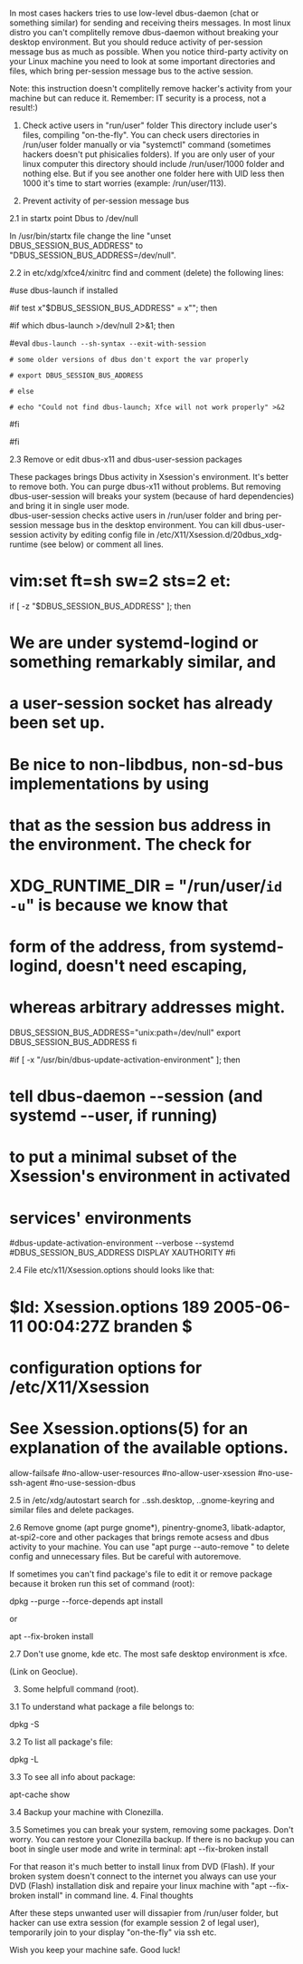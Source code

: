 In most cases hackers tries to use low-level dbus-daemon (chat or something similar) for sending and receiving theirs messages. In most linux distro you can't complitelly remove dbus-daemon without breaking your desktop environment. Вut you should reduce activity of per-session message bus as much as possible. When you notice third-party activity on your Linux machine you need to look at some important directories and files, which bring per-session message bus to the active session.

Note: this instruction doesn't complitelly remove hacker's activity from your machine but can reduce it. Remember: IT security is a process, not a result!:)

1. Check active users in "run/user" folder
This directory include user's files, compiling "on-the-fly". You can check users directories in /run/user folder manually or via "systemctl" command (sometimes hackers doesn't put phisicalies folders).  If you are only user of your linux computer this directory should include /run/user/1000 folder and nothing else. 
But if you see another one folder here with UID less then 1000 it's time to start worries (example: /run/user/113).

2. Prevent activity of per-session message bus

2.1 in startx point Dbus to /dev/null 

In /usr/bin/startx file change the line "unset DBUS_SESSION_BUS_ADDRESS" to "DBUS_SESSION_BUS_ADDRESS=/dev/null".

2.2 in etc/xdg/xfce4/xinitrc find and comment (delete) the following lines:

#use dbus-launch if installed

#if test x"$DBUS_SESSION_BUS_ADDRESS" = x""; then

#if which dbus-launch >/dev/null 2>&1; then

#eval `dbus-launch --sh-syntax --exit-with-session`

    # some older versions of dbus don't export the var properly
    
    # export DBUS_SESSION_BUS_ADDRESS
    
    # else
    
    # echo "Could not find dbus-launch; Xfce will not work properly" >&2 
    
 #fi
 
#fi


2.3  Remove or edit dbus-x11 and dbus-user-session packages

These packages brings Dbus activity in Xsession's environment. It's better to remove both. You can purge dbus-x11 without problems. 
But removing dbus-user-session will breaks your system (because of hard dependencies) and bring it in single user mode.  
dbus-user-session checks active users in /run/user folder and bring per-session message bus in the desktop environment.
You can kill  dbus-user-session activity by editing config file in /etc/X11/Xsession.d/20dbus_xdg-runtime (see below) or 
 comment all lines.  
 
# vim:set ft=sh sw=2 sts=2 et:

if [ -z "$DBUS_SESSION_BUS_ADDRESS" ]; then 
  # We are under systemd-logind or something remarkably similar, and
  # a user-session socket has already been set up.
  #
  # Be nice to non-libdbus, non-sd-bus implementations by using
  # that as the session bus address in the environment. The check for
  # XDG_RUNTIME_DIR = "/run/user/`id -u`" is because we know that
  # form of the address, from systemd-logind, doesn't need escaping,
  # whereas arbitrary addresses might.
  DBUS_SESSION_BUS_ADDRESS="unix:path=/dev/null"
  export DBUS_SESSION_BUS_ADDRESS
fi

#if [ -x "/usr/bin/dbus-update-activation-environment" ]; then
  # tell dbus-daemon --session (and systemd --user, if running)
  # to put a minimal subset of the Xsession's environment in activated
  # services' environments
 #dbus-update-activation-environment --verbose --systemd \
   #DBUS_SESSION_BUS_ADDRESS DISPLAY XAUTHORITY
#fi  

2.4 File  etc/x11/Xsession.options should looks like that:

# $Id: Xsession.options 189 2005-06-11 00:04:27Z branden $
#
# configuration options for /etc/X11/Xsession
# See Xsession.options(5) for an explanation of the available options.
allow-failsafe
#no-allow-user-resources
#no-allow-user-xsession
#no-use-ssh-agent
#no-use-session-dbus

2.5 in /etc/xdg/autostart search for ..ssh.desktop, ..gnome-keyring and similar files and delete packages. 

2.6 Remove gnome (apt purge gnome*), pinentry-gnome3, libatk-adaptor, at-spi2-core and other packages that brings remote acsess and dbus activity  to your machine.
You can use "apt purge --auto-remove <package>" to delete config and unnecessary files. But be careful with autoremove. 

If sometimes you can't find package's file to edit it or remove package because it broken run this set of command (root):

dpkg --purge --force-depends <package>
apt install <package>

or

apt --fix-broken install

2.7 Don't use gnome, kde etc. The most safe desktop environment is xfce. 

(Link on Geoclue). 

3. Some helpfull command (root).

3.1 To understand what package a file belongs to:

dpkg -S <package name>

3.2 To list all package's file:

dpkg -L <package name>

3.3 To see all info about package:

 apt-cache show <package name>

3.4 Backup your machine with Clonezilla. 

3.5 Sometimes you can break your system, removing some packages. Don't worry. You can restore your Clonezilla backup. If there is no backup you can boot in single user mode and write in terminal:
apt --fix-broken install

For that reason it's much better to install linux from DVD (Flash). If your broken system doesn't connect to the internet you always can use your DVD (Flash) installation disk and repaire your linux machine with "apt --fix-broken install" in command line.
4. Final thoughts

After these steps  unwanted user will dissapier from /run/user folder, but hacker can use extra session (for example session 2 of legal user), temporarily join to your display "on-the-fly" via ssh  etc. 

Wish you keep your machine safe. Good luck!









